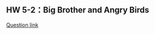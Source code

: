 ## HW 5-2：Big Brother and Angry Birds

[Question link](https://tioj.ck.tp.edu.tw/pmisc/ntudsa/hw5-2.html)
